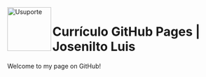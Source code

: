<img  title="Usuporte" align="left" width="100" height="100" src="https://user-images.githubusercontent.com/16817969/63829118-f493e800-c93e-11e9-92f3-68e3ac264f49.png">

# Currículo GitHub Pages | Josenilto Luis
Welcome to my page on GitHub!
